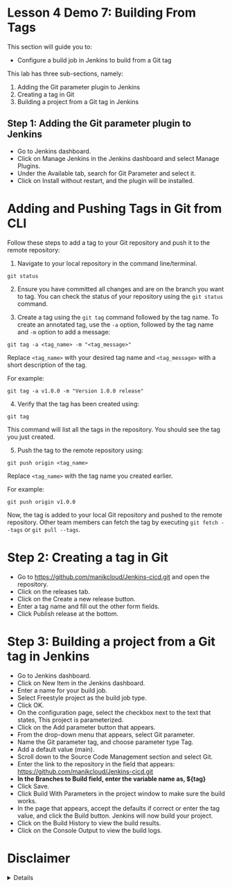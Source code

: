 # Lesson 4 Demo 7: Building From Tags

This section will guide you to: 
- Configure a build job in Jenkins to build from a Git tag

This lab has three sub-sections, namely:
1. Adding the Git parameter plugin to Jenkins
2. Creating a tag in Git
3. Building a project from a Git tag in Jenkins

## Step 1: Adding the Git parameter plugin to Jenkins
- Go to Jenkins dashboard.
- Click on Manage Jenkins in the Jenkins dashboard and select Manage Plugins.
- Under the Available tab, search for Git Parameter and select it.
- Click on Install without restart, and the plugin will be installed.

# Adding and Pushing Tags in Git from CLI

Follow these steps to add a tag to your Git repository and push it to the remote repository:

1. Navigate to your local repository in the command line/terminal.

  ```
git status
 ```

2. Ensure you have committed all changes and are on the branch you want to tag. You can check the status of your repository using the `git status` command.

3. Create a tag using the `git tag` command followed by the tag name. To create an annotated tag, use the `-a` option, followed by the tag name and `-m` option to add a message:

  ```
git tag -a <tag_name> -m "<tag_message>"
 ```

Replace `<tag_name>` with your desired tag name and `<tag_message>` with a short description of the tag.

For example:

  ```
git tag -a v1.0.0 -m "Version 1.0.0 release"
 ```

4. Verify that the tag has been created using:

  ```
git tag
 ```

This command will list all the tags in the repository. You should see the tag you just created.

5. Push the tag to the remote repository using:

  ```
git push origin <tag_name>
 ```

Replace `<tag_name>` with the tag name you created earlier.

For example:

  ```
git push origin v1.0.0
 ```

Now, the tag is added to your local Git repository and pushed to the remote repository. Other team members can fetch the tag by executing `git fetch --tags` or `git pull --tags`.


# Step 2: Creating a tag in Git
- Go to https://github.com/manikcloud/Jenkins-cicd.git and open the repository.
- Click on the releases tab.
- Click on the Create a new release button.
- Enter a tag name and fill out the other form fields.
- Click Publish release at the bottom.

# Step 3: Building a project from a Git tag in Jenkins
- Go to Jenkins dashboard.
- Click on New Item in the Jenkins dashboard.
- Enter a name for your build job.
- Select Freestyle project as the build job type.
- Click OK.
- On the configuration page, select the checkbox next to the text that states, This project is parameterized.
- Click on the Add parameter button that appears.
- From the drop-down menu that appears, select Git parameter.
- Name the Git parameter tag, and choose parameter type Tag.
- Add a default value (main).
- Scroll down to the Source Code Management section and select Git.
- Enter the link to the repository in the field that appears: https://github.com/manikcloud/Jenkins-cicd.git
- **In the Branches to Build field, enter the variable name as, ${tag}**
- Click Save.
- Click Build With Parameters in the project window to make sure the build works.
- In the page that appears, accept the defaults if correct or enter the tag value, and click the Build button. Jenkins will now build your project.
- Click on the Build History to view the build results.
- Click on the Console Output to view the build logs.




# Disclaimer
<details>

Please note that the entire repository is owned and maintained by [Varun Kumar Manik](https://www.linkedin.com/in/vkmanik/). While every effort has been made to ensure the accuracy and reliability of the information and resources provided in this repository, Varun Kumar Manik takes full responsibility for any errors or inaccuracies that may be present.

Simplilearn is not responsible for the content or materials provided in this repository and disclaims all liability for any issues, misunderstandings, or claims that may arise from the use of the information or materials provided. By using this repository, you acknowledge that Varun Kumar Manik is solely accountable for its content, and you agree to hold Simplilearn harmless from any claims or liabilities that may arise as a result of your use or reliance on the information provided herein.

It is important to understand that this repository contains educational materials for a training course, and users are expected to apply their own judgment and discretion when utilizing the provided resources. Neither Varun Kumar Manik nor Simplilearn can guarantee specific results or outcomes from following the materials in this repository.

</details>



